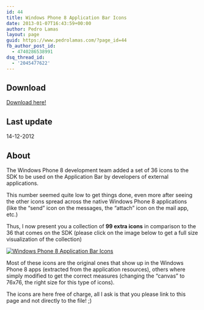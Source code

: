 ```yaml
---
id: 44
title: Windows Phone 8 Application Bar Icons
date: 2013-01-07T16:43:59+00:00
author: Pedro Lamas
layout: page
guid: https://www.pedrolamas.com/?page_id=44
fb_author_post_id:
  - 4740286538991
dsq_thread_id:
  - '2045477622'
---
```


## Download

[Download here!](wp-content/uploads/downloads/2013/01/WP8AppbarIcons.zip)

## Last update

14-12-2012

## About

The Windows Phone 8 development team added a set of 36 icons to the SDK to be used on the Application Bar by developers of external applications.

This number seemed quite low to get things done, even more after seeing the other icons spread across the native Windows Phone 8 applications (like the “send” icon on the messages, the “attach” icon on the mail app, etc.)

Thus, I now present you a collection of **99 extra icons** in comparison to the 36 that comes on the SDK (please click on the image below to get a full size visualization of the collection)

[![Windows Phone 8 Application Bar Icons](wp-content/uploads/2013/01/Windows-Phone-8-Application-Bar-Icons-thumb.png)](wp-content/uploads/2013/01/Windows-Phone-8-Application-Bar-Icons.png)

Most of these icons are the original ones that show up in the Windows Phone 8 apps (extracted from the application resources), others where simply modified to get the correct measures (changing the “canvas” to 76x76, the right size for this type of icons).

The icons are here free of charge, all I ask is that you please link to this page and not directly to the file! ;)
